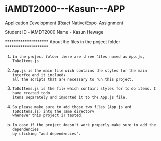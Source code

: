 # iAMDT2000---Kasun---APP
Application Development (React Native/Expo) Assignment 


Student ID - iAMDT2000
Name - Kasun Hewage

******************** About the files in the project folder ********************

01.     In the project folder there are three files named as App.js, ToDoItems.js

02.     App.js is the main file wich contains the styles for the main interfce and it inclueds
        all the scripts that are necessary to run this project. 

03.     ToDoItems.js is the file which contains styles for to do items. I have created todo
        items separately and imported it to the App.js file.

04.     So please make sure to add those two files (App.js and ToDoItems.js) into the same directory
        whenever this project is tested.

05.     In case if the project doesn't work properly make sure to add the dependencies
        by clicking "add dependencies".

